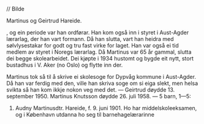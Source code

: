 // Bilde

Martinus og Geirtrud Hareide.

, og ein periode var han ordførar. Han kom også inn i styret i Aust-Agder lærarlag, der han vart formann. Då han slutta, vart han heidra med sølvlysestakar for godt og tru fast virke for laget. Han var også ei tid medlem av styret i Noregs lærarlag. Då Martinus var 65 år gammal, slutta dei begge skolearbeidet. Dei kjøpte i 1934 hustomt og bygde eit nytt, stort bustadhus i V. Aker (no Oslo) og flytte inn der.

Martinus tok så til å skrive ei skolesoge for Dypvåg kommune i Aust-Agder. Då han var ferdig med den, ville han skriva soge om si eiga slekt, men helsa svikta så han kom ikkje nokon veg med det. — Geirtrud døydde 13. september 1950. Martinus Knutsson døydde 26. juli 1958. — 5 barn, 1—5:

1. Audny Martinusdtr. Hareide, f. 9. juni 1901. Ho har middelskoleeksamen, og i København utdanna ho seg til barnehagelærarinne